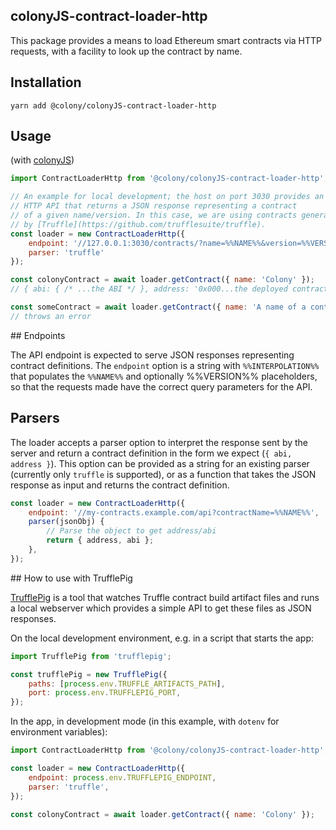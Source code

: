 ## colonyJS-contract-loader-http

This package provides a means to load Ethereum smart contracts via
HTTP requests, with a facility to look up the contract by name.


## Installation

```
yarn add @colony/colonyJS-contract-loader-http
```


## Usage

(with [colonyJS](https://github.com/JoinColony/colonyJS))

```javascript
import ContractLoaderHttp from '@colony/colonyJS-contract-loader-http';

// An example for local development; the host on port 3030 provides an
// HTTP API that returns a JSON response representing a contract
// of a given name/version. In this case, we are using contracts generated
// by [Truffle](https://github.com/trufflesuite/truffle).
const loader = new ContractLoaderHttp({
    endpoint: '//127.0.0.1:3030/contracts/?name=%%NAME%%&version=%%VERSION%%',
    parser: 'truffle'
});

const colonyContract = await loader.getContract({ name: 'Colony' });
// { abi: { /* ...the ABI */ }, address: '0x000...the deployed contract address' }

const someContract = await loader.getContract({ name: 'A name of a contract that does not exist' });
// throws an error
```


## Endpoints

The API endpoint is expected to serve JSON responses representing contract
definitions. The `endpoint` option is a string with `%%INTERPOLATION%%`
that populates the `%%NAME%%` and optionally %%VERSION%% placeholders,
so that the requests made have the correct query parameters for the API.


## Parsers

The loader accepts a parser option to interpret the response sent by
the server and return a contract definition in the form we expect
(`{ abi, address }`). This option can be provided as a string for an
existing parser (currently only `truffle` is supported), or as a
function that takes the JSON response as input and returns the contract
definition.

```JavaScript
const loader = new ContractLoaderHttp({
    endpoint: '//my-contracts.example.com/api?contractName=%%NAME%%',
    parser(jsonObj) {
        // Parse the object to get address/abi
        return { address, abi };
    },
});
```


## How to use with TrufflePig

[TrufflePig](https://github.com/JoinColony/trufflepig) is a tool that
watches Truffle contract build artifact files and runs a local webserver
which provides a simple API to get these files as JSON responses.

On the local development environment, e.g. in a script that starts the app:
```JavaScript
import TrufflePig from 'trufflepig';

const trufflePig = new TrufflePig({
    paths: [process.env.TRUFFLE_ARTIFACTS_PATH],
    port: process.env.TRUFFLEPIG_PORT,
});
```

In the app, in development mode (in this example, with `dotenv` for
environment variables):
```JavaScript
import ContractLoaderHttp from '@colony/colonyJS-contract-loader-http';

const loader = new ContractLoaderHttp({
    endpoint: process.env.TRUFFLEPIG_ENDPOINT,
    parser: 'truffle',
});

const colonyContract = await loader.getContract({ name: 'Colony' });
```
